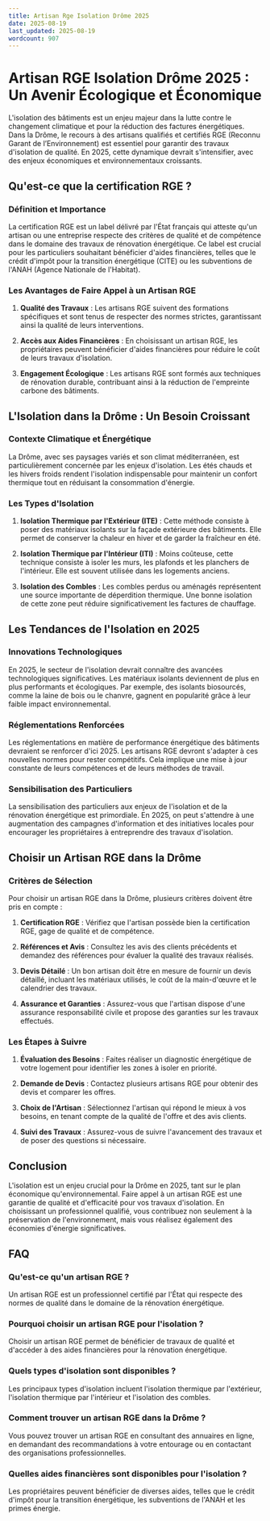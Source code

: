 ```yaml
---
title: Artisan Rge Isolation Drôme 2025
date: 2025-08-19
last_updated: 2025-08-19
wordcount: 907
---
```


# Artisan RGE Isolation Drôme 2025 : Un Avenir Écologique et Économique

L'isolation des bâtiments est un enjeu majeur dans la lutte contre le changement climatique et pour la réduction des factures énergétiques. Dans la Drôme, le recours à des artisans qualifiés et certifiés RGE (Reconnu Garant de l’Environnement) est essentiel pour garantir des travaux d'isolation de qualité. En 2025, cette dynamique devrait s'intensifier, avec des enjeux économiques et environnementaux croissants.

## Qu'est-ce que la certification RGE ?

### Définition et Importance

La certification RGE est un label délivré par l'État français qui atteste qu'un artisan ou une entreprise respecte des critères de qualité et de compétence dans le domaine des travaux de rénovation énergétique. Ce label est crucial pour les particuliers souhaitant bénéficier d'aides financières, telles que le crédit d'impôt pour la transition énergétique (CITE) ou les subventions de l'ANAH (Agence Nationale de l'Habitat).

### Les Avantages de Faire Appel à un Artisan RGE

1. **Qualité des Travaux** : Les artisans RGE suivent des formations spécifiques et sont tenus de respecter des normes strictes, garantissant ainsi la qualité de leurs interventions.
   
2. **Accès aux Aides Financières** : En choisissant un artisan RGE, les propriétaires peuvent bénéficier d'aides financières pour réduire le coût de leurs travaux d'isolation.

3. **Engagement Écologique** : Les artisans RGE sont formés aux techniques de rénovation durable, contribuant ainsi à la réduction de l'empreinte carbone des bâtiments.

## L'Isolation dans la Drôme : Un Besoin Croissant

### Contexte Climatique et Énergétique

La Drôme, avec ses paysages variés et son climat méditerranéen, est particulièrement concernée par les enjeux d'isolation. Les étés chauds et les hivers froids rendent l'isolation indispensable pour maintenir un confort thermique tout en réduisant la consommation d'énergie.

### Les Types d'Isolation

1. **Isolation Thermique par l'Extérieur (ITE)** : Cette méthode consiste à poser des matériaux isolants sur la façade extérieure des bâtiments. Elle permet de conserver la chaleur en hiver et de garder la fraîcheur en été.

2. **Isolation Thermique par l'Intérieur (ITI)** : Moins coûteuse, cette technique consiste à isoler les murs, les plafonds et les planchers de l'intérieur. Elle est souvent utilisée dans les logements anciens.

3. **Isolation des Combles** : Les combles perdus ou aménagés représentent une source importante de déperdition thermique. Une bonne isolation de cette zone peut réduire significativement les factures de chauffage.

## Les Tendances de l'Isolation en 2025

### Innovations Technologiques

En 2025, le secteur de l'isolation devrait connaître des avancées technologiques significatives. Les matériaux isolants deviennent de plus en plus performants et écologiques. Par exemple, des isolants biosourcés, comme la laine de bois ou le chanvre, gagnent en popularité grâce à leur faible impact environnemental.

### Réglementations Renforcées

Les réglementations en matière de performance énergétique des bâtiments devraient se renforcer d'ici 2025. Les artisans RGE devront s'adapter à ces nouvelles normes pour rester compétitifs. Cela implique une mise à jour constante de leurs compétences et de leurs méthodes de travail.

### Sensibilisation des Particuliers

La sensibilisation des particuliers aux enjeux de l'isolation et de la rénovation énergétique est primordiale. En 2025, on peut s'attendre à une augmentation des campagnes d'information et des initiatives locales pour encourager les propriétaires à entreprendre des travaux d'isolation.

## Choisir un Artisan RGE dans la Drôme

### Critères de Sélection

Pour choisir un artisan RGE dans la Drôme, plusieurs critères doivent être pris en compte :

1. **Certification RGE** : Vérifiez que l'artisan possède bien la certification RGE, gage de qualité et de compétence.

2. **Références et Avis** : Consultez les avis des clients précédents et demandez des références pour évaluer la qualité des travaux réalisés.

3. **Devis Détailé** : Un bon artisan doit être en mesure de fournir un devis détaillé, incluant les matériaux utilisés, le coût de la main-d'œuvre et le calendrier des travaux.

4. **Assurance et Garanties** : Assurez-vous que l'artisan dispose d'une assurance responsabilité civile et propose des garanties sur les travaux effectués.

### Les Étapes à Suivre

1. **Évaluation des Besoins** : Faites réaliser un diagnostic énergétique de votre logement pour identifier les zones à isoler en priorité.

2. **Demande de Devis** : Contactez plusieurs artisans RGE pour obtenir des devis et comparer les offres.

3. **Choix de l'Artisan** : Sélectionnez l'artisan qui répond le mieux à vos besoins, en tenant compte de la qualité de l'offre et des avis clients.

4. **Suivi des Travaux** : Assurez-vous de suivre l'avancement des travaux et de poser des questions si nécessaire.

## Conclusion

L'isolation est un enjeu crucial pour la Drôme en 2025, tant sur le plan économique qu'environnemental. Faire appel à un artisan RGE est une garantie de qualité et d'efficacité pour vos travaux d'isolation. En choisissant un professionnel qualifié, vous contribuez non seulement à la préservation de l'environnement, mais vous réalisez également des économies d'énergie significatives. 

## FAQ

### Qu'est-ce qu'un artisan RGE ?

Un artisan RGE est un professionnel certifié par l'État qui respecte des normes de qualité dans le domaine de la rénovation énergétique.

### Pourquoi choisir un artisan RGE pour l'isolation ?

Choisir un artisan RGE permet de bénéficier de travaux de qualité et d'accéder à des aides financières pour la rénovation énergétique.

### Quels types d'isolation sont disponibles ?

Les principaux types d'isolation incluent l'isolation thermique par l'extérieur, l'isolation thermique par l'intérieur et l'isolation des combles.

### Comment trouver un artisan RGE dans la Drôme ?

Vous pouvez trouver un artisan RGE en consultant des annuaires en ligne, en demandant des recommandations à votre entourage ou en contactant des organisations professionnelles.

### Quelles aides financières sont disponibles pour l'isolation ?

Les propriétaires peuvent bénéficier de diverses aides, telles que le crédit d'impôt pour la transition énergétique, les subventions de l'ANAH et les primes énergie.